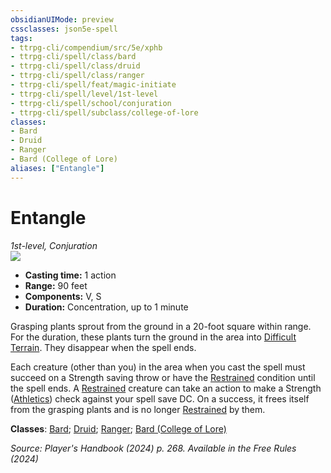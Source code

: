 ```yaml
---
obsidianUIMode: preview
cssclasses: json5e-spell
tags:
- ttrpg-cli/compendium/src/5e/xphb
- ttrpg-cli/spell/class/bard
- ttrpg-cli/spell/class/druid
- ttrpg-cli/spell/class/ranger
- ttrpg-cli/spell/feat/magic-initiate
- ttrpg-cli/spell/level/1st-level
- ttrpg-cli/spell/school/conjuration
- ttrpg-cli/spell/subclass/college-of-lore
classes:
- Bard
- Druid
- Ranger
- Bard (College of Lore)
aliases: ["Entangle"]
---
```

# Entangle
*1st-level, Conjuration*  
![](3-Mechanics/CLI/spells/img/entangle.webp#right)

- **Casting time:** 1 action
- **Range:** 90 feet
- **Components:** V, S
- **Duration:** Concentration, up to 1 minute

Grasping plants sprout from the ground in a 20-foot square within range. For the duration, these plants turn the ground in the area into [Difficult Terrain](3-Mechanics/CLI/rules/variant-rules/difficult-terrain-xphb.md). They disappear when the spell ends.

Each creature (other than you) in the area when you cast the spell must succeed on a Strength saving throw or have the [Restrained](3-Mechanics/CLI/rules/conditions.md#Restrained) condition until the spell ends. A [Restrained](3-Mechanics/CLI/rules/conditions.md#Restrained) creature can take an action to make a Strength ([Athletics](3-Mechanics/CLI/rules/skills.md#Athletics)) check against your spell save DC. On a success, it frees itself from the grasping plants and is no longer [Restrained](3-Mechanics/CLI/rules/conditions.md#Restrained) by them.

**Classes**: [Bard](list-spells-classes-bard); [Druid](list-spells-classes-druid); [Ranger](list-spells-classes-ranger); [Bard (College of Lore)](list-spells-classes-bard-xphb-college-of-lore-xphb)

*Source: Player's Handbook (2024) p. 268. Available in the Free Rules (2024)*